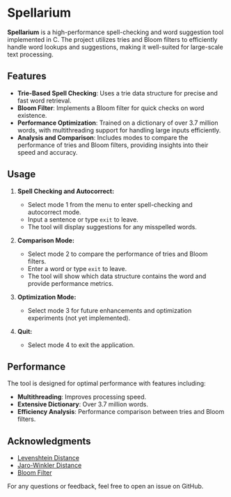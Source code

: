 # Spellarium

**Spellarium** is a high-performance spell-checking and word suggestion tool implemented in C. The project utilizes tries and Bloom filters to efficiently handle word lookups and suggestions, making it well-suited for large-scale text processing.

## Features

- **Trie-Based Spell Checking**: Uses a trie data structure for precise and fast word retrieval.
- **Bloom Filter**: Implements a Bloom filter for quick checks on word existence.
- **Performance Optimization**: Trained on a dictionary of over 3.7 million words, with multithreading support for handling large inputs efficiently.
- **Analysis and Comparison**: Includes modes to compare the performance of tries and Bloom filters, providing insights into their speed and accuracy.

## Usage

1. **Spell Checking and Autocorrect:**

   - Select mode 1 from the menu to enter spell-checking and autocorrect mode.
   - Input a sentence or type `exit` to leave.
   - The tool will display suggestions for any misspelled words.

2. **Comparison Mode:**

   - Select mode 2 to compare the performance of tries and Bloom filters.
   - Enter a word or type `exit` to leave.
   - The tool will show which data structure contains the word and provide performance metrics.

3. **Optimization Mode:**

   - Select mode 3 for future enhancements and optimization experiments (not yet implemented).

4. **Quit:**

   - Select mode 4 to exit the application.

## Performance

The tool is designed for optimal performance with features including:

- **Multithreading**: Improves processing speed.
- **Extensive Dictionary**: Over 3.7 million words.
- **Efficiency Analysis**: Performance comparison between tries and Bloom filters.

## Acknowledgments

- [Levenshtein Distance](https://en.wikipedia.org/wiki/Levenshtein_distance)
- [Jaro-Winkler Distance](https://en.wikipedia.org/wiki/Jaro–Winkler_distance)
- [Bloom Filter](https://en.wikipedia.org/wiki/Bloom_filter)

For any questions or feedback, feel free to open an issue on GitHub.

